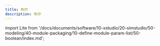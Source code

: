 ```yaml
---
title: 布尔
description: 布尔
---
```


import Lite from '/docs/documents/software/10-xstudio/20-simstudio/50-modeling/40-module-packaging/10-define-module-param-list/50-boolean/index.md';

<Lite />

